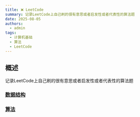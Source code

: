 ```yaml
---
title: ❌ LeetCode
summary: 记录LeetCode上自己刷的很有意思或者启发性或者代表性的算法题
date: 2025-08-05
authors:
  - admin
tags:
  - 计算机基础
  - 算法
  - LeetCode
---
```


## 概述
记录LeetCode上自己刷的很有意思或者启发性或者代表性的算法题

### [数据结构](1、数据结构.md)

### [算法](2、算法.md)





